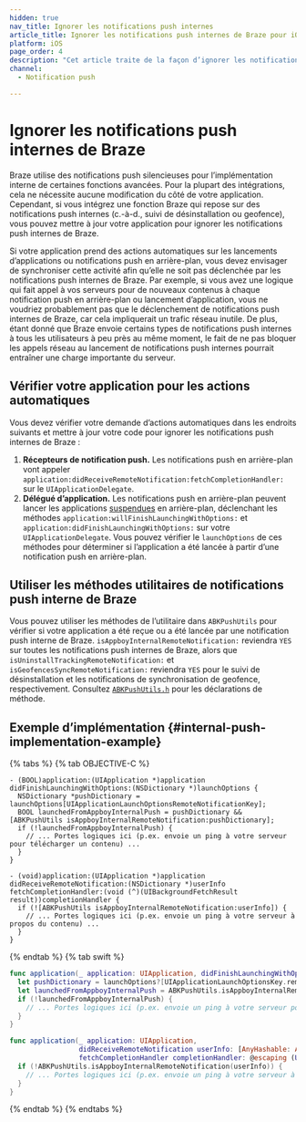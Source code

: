 ```yaml
---
hidden: true
nav_title: Ignorer les notifications push internes
article_title: Ignorer les notifications push internes de Braze pour iOS
platform: iOS
page_order: 4
description: "Cet article traite de la façon d’ignorer les notifications push internes de Braze."
channel:
  - Notification push

---
```


# Ignorer les notifications push internes de Braze

Braze utilise des notifications push silencieuses pour l’implémentation interne de certaines fonctions avancées. Pour la plupart des intégrations, cela ne nécessite aucune modification du côté de votre application. Cependant, si vous intégrez une fonction Braze qui repose sur des notifications push internes (c.-à-d., suivi de désinstallation ou geofence), vous pouvez mettre à jour votre application pour ignorer les notifications push internes de Braze.

Si votre application prend des actions automatiques sur les lancements d’applications ou notifications push en arrière-plan, vous devez envisager de synchroniser cette activité afin qu’elle ne soit pas déclenchée par les notifications push internes de Braze. Par exemple, si vous avez une logique qui fait appel à vos serveurs pour de nouveaux contenus à chaque notification push en arrière-plan ou lancement d’application, vous ne voudriez probablement pas que le déclenchement de notifications push internes de Braze, car cela impliquerait un trafic réseau inutile. De plus, étant donné que Braze envoie certains types de notifications push internes à tous les utilisateurs à peu près au même moment, le fait de ne pas bloquer les appels réseau au lancement de notifications push internes pourrait entraîner une charge importante du serveur.

## Vérifier votre application pour les actions automatiques

Vous devez vérifier votre demande d’actions automatiques dans les endroits suivants et mettre à jour votre code pour ignorer les notifications push internes de Braze :

1. **Récepteurs de notification push.** Les notifications push en arrière-plan vont appeler `application:didReceiveRemoteNotification:fetchCompletionHandler:` sur le `UIApplicationDelegate`.
2. **Délégué d’application.** Les notifications push en arrière-plan peuvent lancer les applications [suspendues][4] en arrière-plan, déclenchant les méthodes `application:willFinishLaunchingWithOptions:` et `application:didFinishLaunchingWithOptions:`  sur votre `UIApplicationDelegate`. Vous pouvez vérifier le `launchOptions` de ces méthodes pour déterminer si l’application a été lancée à partir d’une notification push en arrière-plan.

## Utiliser les méthodes utilitaires de notifications push interne de Braze

Vous pouvez utiliser les méthodes de l’utilitaire dans `ABKPushUtils` pour vérifier si votre application a été reçue ou a été lancée par une notification push interne de Braze. `isAppboyInternalRemoteNotification:` reviendra `YES` sur toutes les notifications push internes de Braze, alors que `isUninstallTrackingRemoteNotification:` et `isGeofencesSyncRemoteNotification:` reviendra `YES` pour le suivi de désinstallation et les notifications de synchronisation de geofence, respectivement. Consultez [`ABKPushUtils.h`][1] pour les déclarations de méthode.

## Exemple d’implémentation {#internal-push-implementation-example}

{% tabs %}
{% tab OBJECTIVE-C %}

```objc
- (BOOL)application:(UIApplication *)application didFinishLaunchingWithOptions:(NSDictionary *)launchOptions {
  NSDictionary *pushDictionary = launchOptions[UIApplicationLaunchOptionsRemoteNotificationKey];
  BOOL launchedFromAppboyInternalPush = pushDictionary && [ABKPushUtils isAppboyInternalRemoteNotification:pushDictionary];
  if (!launchedFromAppboyInternalPush) {
    // ... Portes logiques ici (p.ex. envoie un ping à votre serveur pour télécharger un contenu) ...
  }
}
```

```objc
- (void)application:(UIApplication *)application didReceiveRemoteNotification:(NSDictionary *)userInfo fetchCompletionHandler:(void (^)(UIBackgroundFetchResult result))completionHandler {
  if (![ABKPushUtils isAppboyInternalRemoteNotification:userInfo]) {
    // ... Portes logiques ici (p.ex. envoie un ping à votre serveur à propos du contenu) ...
  }
}
```

{% endtab %}
{% tab swift %}

```swift
func application(_ application: UIApplication, didFinishLaunchingWithOptions launchOptions: [UIApplicationLaunchOptionsKey : Any]? = nil) -> Bool {
  let pushDictionary = launchOptions?[UIApplicationLaunchOptionsKey.remoteNotification] as? NSDictionary as? [AnyHashable: Any] ?? [:]
  let launchedFromAppboyInternalPush = ABKPushUtils.isAppboyInternalRemoteNotification(pushDictionary)
  if (!launchedFromAppboyInternalPush) {
    // ... Portes logiques ici (p.ex. envoie un ping à votre serveur pour télécharger un contenu) ...
  }
}
```

```swift
func application(_ application: UIApplication,
                 didReceiveRemoteNotification userInfo: [AnyHashable: Any],
                 fetchCompletionHandler completionHandler: @escaping (UIBackgroundFetchResult) -> Void) {
  if (!ABKPushUtils.isAppboyInternalRemoteNotification(userInfo)) {
    // ... Portes logiques ici (p.ex. envoie un ping à votre serveur à propos du contenu) ...
  }
}
```

{% endtab %}
{% endtabs %}

[1]: https://github.com/Appboy/appboy-ios-sdk/blob/master/AppboyKit/include/ABKPushUtils.h
[4]: https://developer.apple.com/library/ios/documentation/iPhone/Conceptual/iPhoneOSProgrammingGuide/TheAppLifeCycle/TheAppLifeCycle.html#//apple_ref/doc/uid/TP40007072-CH2-SW3